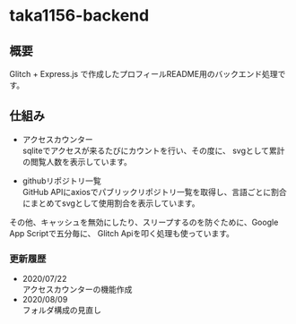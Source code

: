 # taka1156-backend

## 概要
Glitch + Express.js で作成したプロフィールREADME用のバックエンド処理です。<br>

## 仕組み
- アクセスカウンター <br>
sqliteでアクセスが来るたびにカウントを行い、その度に、
svgとして累計の閲覧人数を表示しています。

- githubリポジトリ一覧 <br>
GitHub APIにaxiosでパブリックリポジトリ一覧を取得し、言語ごとに割合にまとめてsvgとして使用割合を表示しています。

その他、キャッシュを無効にしたり、スリープするのを防ぐために、Google App Scriptで五分毎に、
Glitch Apiを叩く処理も使っています。

### 更新履歴

- 2020/07/22<br>
  アクセスカウンターの機能作成
- 2020/08/09<br>
フォルダ構成の見直し
